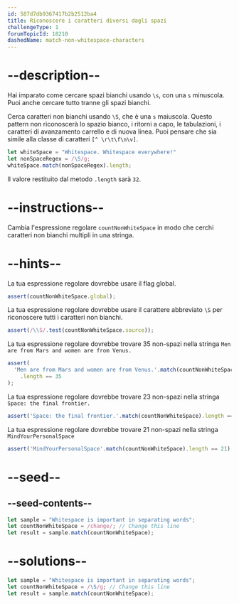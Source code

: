 ```yaml
---
id: 587d7db9367417b2b2512ba4
title: Riconoscere i caratteri diversi dagli spazi
challengeType: 1
forumTopicId: 18210
dashedName: match-non-whitespace-characters
---
```


# --description--

Hai imparato come cercare spazi bianchi usando `\s`, con una `s` minuscola. Puoi anche cercare tutto tranne gli spazi bianchi.

Cerca caratteri non bianchi usando `\S`, che è una `s` maiuscola. Questo pattern non riconoscerà lo spazio bianco, i ritorni a capo, le tabulazioni, i caratteri di avanzamento carrello e di nuova linea. Puoi pensare che sia simile alla classe di caratteri `[^ \r\t\f\n\v]`.

```js
let whiteSpace = "Whitespace. Whitespace everywhere!"
let nonSpaceRegex = /\S/g;
whiteSpace.match(nonSpaceRegex).length;
```

Il valore restituito dal metodo `.length` sarà `32`.

# --instructions--

Cambia l'espressione regolare `countNonWhiteSpace` in modo che cerchi caratteri non bianchi multipli in una stringa.

# --hints--

La tua espressione regolare dovrebbe usare il flag global.

```js
assert(countNonWhiteSpace.global);
```

La tua espressione regolare dovrebbe usare il carattere abbreviato `\S` per riconoscere tutti i caratteri non bianchi.

```js
assert(/\\S/.test(countNonWhiteSpace.source));
```

La tua espressione regolare dovrebbe trovare 35 non-spazi nella stringa `Men are from Mars and women are from Venus.`

```js
assert(
  'Men are from Mars and women are from Venus.'.match(countNonWhiteSpace)
    .length == 35
);
```

La tua espressione regolare dovrebbe trovare 23 non-spazi nella stringa `Space: the final frontier.`

```js
assert('Space: the final frontier.'.match(countNonWhiteSpace).length == 23);
```

La tua espressione regolare dovrebbe trovare 21 non-spazi nella stringa `MindYourPersonalSpace`

```js
assert('MindYourPersonalSpace'.match(countNonWhiteSpace).length == 21);
```

# --seed--

## --seed-contents--

```js
let sample = "Whitespace is important in separating words";
let countNonWhiteSpace = /change/; // Change this line
let result = sample.match(countNonWhiteSpace);
```

# --solutions--

```js
let sample = "Whitespace is important in separating words";
let countNonWhiteSpace = /\S/g; // Change this line
let result = sample.match(countNonWhiteSpace);
```
